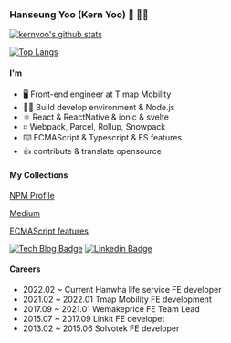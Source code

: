 ### Hanseung Yoo (Kern Yoo) 👋 🙆‍♂️

[![kernyoo's github stats](https://github-readme-stats.vercel.app/api?username=trustyoo86)](https://github.com/anuraghazra/github-readme-stats)

[![Top Langs](https://github-readme-stats.vercel.app/api/top-langs/?username=trustyoo86&layout=compact)](https://github.com/anuraghazra/github-readme-stats)

#### I'm
- 🖥  Front-end engineer at T map Mobility
- 🙋‍♂️  Build develop environment & Node.js
- ⚛️  React & ReactNative & ionic & svelte
- ⌗  Webpack, Parcel, Rollup, Snowpack
- ⌨️  ECMAScript & Typescript & ES features
- 👍  contribute & translate opensource

#### My Collections

[NPM Profile](https://www.npmjs.com/~kernyoo)

[Medium](https://medium.com/@trustyoo86)

[ECMAScript features](https://app.gitbook.com/@fe-features/s/es-features)

[![Tech Blog Badge](http://img.shields.io/badge/-Tech%20blog-black?style=flat-square&logo=github&link=https://trustyoo86.github.io/)](https://trustyoo86.github.io/)
[![Linkedin Badge](https://img.shields.io/badge/-LinkedIn-blue?style=flat-square&logo=Linkedin&logoColor=white&link=https://www.linkedin.com/in/hanseung-yoo-b79aa4bb/)](https://www.linkedin.com/in/hanseung-yoo-b79aa4bb/)

#### Careers
- 2022.02 ~ Current Hanwha life service FE developer
- 2021.02 ~ 2022.01 Tmap Mobility FE development
- 2017.09 ~ 2021.01 Wemakeprice FE Team Lead
- 2015.07 ~ 2017.09 Linkit FE developet
- 2013.02 ~ 2015.06 Solvotek FE developer

<!--
**trustyoo86/trustyoo86** is a ✨ _special_ ✨ repository because its `README.md` (this file) appears on your GitHub profile.

Here are some ideas to get you started:

- 🔭 I’m currently working on ...
- 🌱 I’m currently learning ...
- 👯 I’m looking to collaborate on ...
- 🤔 I’m looking for help with ...
- 💬 Ask me about ...
- 📫 How to reach me: ...
- 😄 Pronouns: ...
- ⚡ Fun fact: ...
-->
